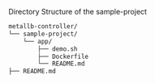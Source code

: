 Directory Structure of the sample-project 

```bash
metallb-controller/
└── sample-project/
    └── app/
        ├── demo.sh
        ├── Dockerfile
        └── README.md
├── README.md
```